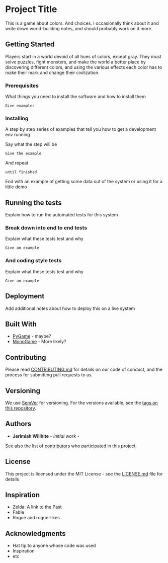 # Project Title

This is a game about colors. And choices. I occasionally think about it and write down world-building notes, and should probably work on it more. 

## Getting Started

Players start in a world devoid of all hues of colors, except gray. They must solve puzzles, fight monsters, and make the world a better place by discovering different colors, and using the various effects each color has to make their mark and change their civilization.

### Prerequisites

What things you need to install the software and how to install them

```
Give examples
```

### Installing

A step by step series of examples that tell you how to get a development env running

Say what the step will be

```
Give the example
```

And repeat

```
until finished
```

End with an example of getting some data out of the system or using it for a little demo

## Running the tests

Explain how to run the automated tests for this system

### Break down into end to end tests

Explain what these tests test and why

```
Give an example
```

### And coding style tests

Explain what these tests test and why

```
Give an example
```

## Deployment

Add additional notes about how to deploy this on a live system

## Built With
* [PyGame](https://www.pygame.org/news) - maybe?
* [MonoGame](https://www.monogame.net/) - More likely?

## Contributing

Please read [CONTRIBUTING.md](https://gist.github.com/PurpleBooth/b24679402957c63ec426) for details on our code of conduct, and the process for submitting pull requests to us.

## Versioning

We use [SemVer](http://semver.org/) for versioning. For the versions available, see the [tags on this repository](https://github.com/your/project/tags). 

## Authors

* **Jerimiah Willhite** - *Initial work* -

See also the list of [contributors](https://github.com/your/project/contributors) who participated in this project.

## License

This project is licensed under the MIT License - see the [LICENSE.md](LICENSE.md) file for details

## Inspiration
* Zelda: A link to the Past
* Fable
* Rogue and rogue-likes

## Acknowledgments

* Hat tip to anyone whose code was used
* Inspiration
* etc
